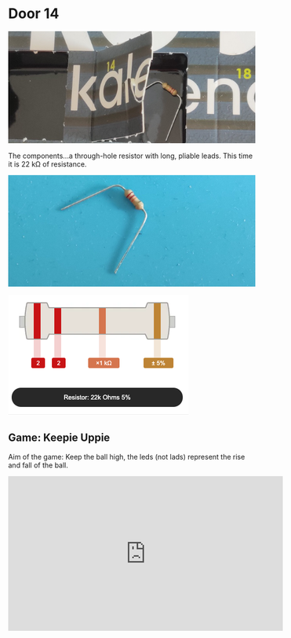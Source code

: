 # Door 14

![door](door.jpg)

The components...a through-hole resistor with long, pliable leads. This time it is 22 k&#8486; of resistance.

![components](components.jpg)

![resist22k](resist22k.png)

## Game: Keepie Uppie

Aim of the game: Keep the ball high, the leds (not lads) represent the rise and fall of the ball.

<iframe width="560" height="315" src="https://www.youtube.com/embed/wujTA2HPS0Q" frameborder="0" allow="accelerometer; autoplay; encrypted-media; gyroscope; picture-in-picture" allowfullscreen></iframe>